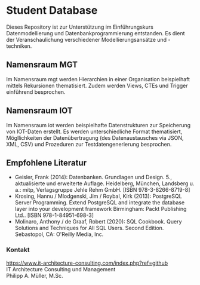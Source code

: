 
# Student Database
Dieses Repository ist zur Unterstützung im Einführungskurs Datenmodellierung und Datenbankprogrammierung entstanden. Es dient der Veranschaulichung verschiedener Modellierungsansätze und -techniken.

## Namensraum MGT
Im Namensraum mgt werden Hierarchien in  einer Organisation beispielhaft mittels Rekursionen thematisiert. Zudem werden Views, CTEs und Trigger einführend besprochen. 

## Namensraum IOT
Im Namensraum iot werden beispielhafte Datenstrukturen zur Speicherung von IOT-Daten erstellt. Es werden unterschiedliche Format thematisiert, Mögllichkeiten der Datenübertragung (des Datenaustausches via JSON, XML, CSV) und Prozeduren zur Testdatengenerierung besprochen. 

## Empfohlene Literatur
+ Geisler, Frank (2014): Datenbanken. Grundlagen und Design. 5., aktualisierte und erweiterte Auflage. Heidelberg, München, Landsberg u. a.: mitp, Verlagsgruppe Jehle Rehm GmbH. [ISBN 978-3-8266-8719-8] 
+ Krosing, Hannu / Mlodgenski, Jim / Roybal, Kirk (2013): PostgreSQL Server Programming. Extend PostgreSQL and integrate the database layer into your development framework Birmingham: Packt Publishing Ltd.. [ISBN 978-1-84951-698-3] 
+ Molinaro, Anthony / de Graaf, Robert (2020): SQL Cookbook. Query Solutions and Techniques for All SQL Users. Second Edition. Sebastopol, CA: O'Reilly Media, Inc. 

### Kontakt
https://www.it-architecture-consulting.com/index.php?ref=github \
IT Architecture Consulting und Management \
Philipp A. Müller, M.Sc.